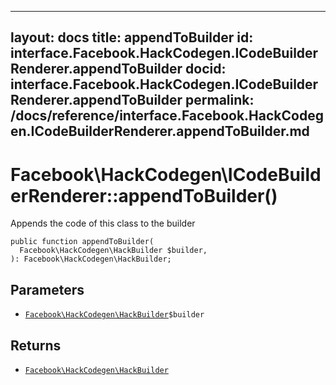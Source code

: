 
***

layout: docs
title: appendToBuilder
id: interface.Facebook.HackCodegen.ICodeBuilderRenderer.appendToBuilder
docid: interface.Facebook.HackCodegen.ICodeBuilderRenderer.appendToBuilder
permalink: /docs/reference/interface.Facebook.HackCodegen.ICodeBuilderRenderer.appendToBuilder.md
---







# Facebook\\HackCodegen\\ICodeBuilderRenderer::appendToBuilder()




Appends the code of this class to the builder




``` Hack
public function appendToBuilder(
  Facebook\HackCodegen\HackBuilder $builder,
): Facebook\HackCodegen\HackBuilder;
```




## Parameters




+ [` Facebook\HackCodegen\HackBuilder `](<class.Facebook.HackCodegen.HackBuilder.md>)`` $builder ``




## Returns




* [` Facebook\HackCodegen\HackBuilder `](<class.Facebook.HackCodegen.HackBuilder.md>)